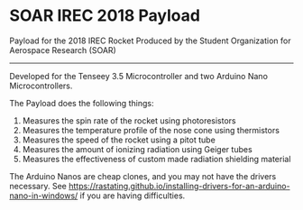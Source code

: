 # SOAR IREC 2018 Payload
Payload for the 2018 IREC Rocket
Produced by the Student Organization for Aerospace Research (SOAR)
________________________________

Developed for the Tenseey 3.5 Microcontroller and two Arduino Nano Microcontrollers. 

The Payload does the following things:
1. Measures the spin rate of the rocket using photoresistors
2. Measures the temperature profile of the nose cone using thermistors
3. Measures the speed of the rocket using a pitot tube
4. Measures the amount of ionizing radiation using Geiger tubes
5. Measures the effectiveness of custom made radiation shielding material

The Arduino Nanos are cheap clones, and you may not have the drivers necessary. See https://rastating.github.io/installing-drivers-for-an-arduino-nano-in-windows/ if you are having difficulties.
